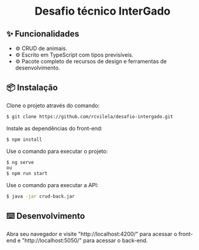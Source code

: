 <h1 align="center">Desafio técnico InterGado</h1>

## ✨ Funcionalidades

- ⚙️ CRUD de animais.
- ⚙️ Escrito em TypeScript com tipos previsíveis.
- ⚙️ Pacote completo de recursos de design e ferramentas de desenvolvimento.

## 📦 Instalação

Clone o projeto através do comando: 
```bash
$ git clone https://github.com/rcvilela/desafio-intergado.git
```
Instale as dependências do front-end: 
```bash
$ npm install 
```
Use o comando para executar o projeto: 
```bash
$ ng serve 
ou 
$ npm run start 
```
Use o comando para executar a API: 
```bash
$ java -jar crud-back.jar
```

## ⌨️ Desenvolvimento

Abra seu navegador e visite "http://localhost:4200/" para acessar o front-end e "http://localhost:5050/" para acessar o back-end.
